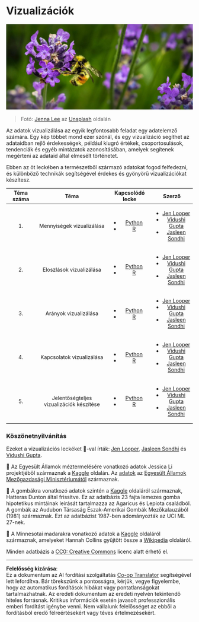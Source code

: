 <!--
CO_OP_TRANSLATOR_METADATA:
{
  "original_hash": "1441550a0d789796b2821e04f7f4cc94",
  "translation_date": "2025-08-26T16:41:01+00:00",
  "source_file": "3-Data-Visualization/README.md",
  "language_code": "hu"
}
-->
# Vizualizációk

![egy méh egy levendulavirágon](../../../translated_images/bee.0aa1d91132b12e3a8994b9ca12816d05ce1642010d9b8be37f8d37365ba845cf.hu.jpg)
> Fotó: <a href="https://unsplash.com/@jenna2980?utm_source=unsplash&utm_medium=referral&utm_content=creditCopyText">Jenna Lee</a> az <a href="https://unsplash.com/s/photos/bees-in-a-meadow?utm_source=unsplash&utm_medium=referral&utm_content=creditCopyText">Unsplash</a> oldalán


Az adatok vizualizálása az egyik legfontosabb feladat egy adatelemző számára. Egy kép többet mond ezer szónál, és egy vizualizáció segíthet az adataidban rejlő érdekességek, például kiugró értékek, csoportosulások, tendenciák és egyéb mintázatok azonosításában, amelyek segítenek megérteni az adataid által elmesélt történetet.

Ebben az öt leckében a természetből származó adatokat fogod felfedezni, és különböző technikák segítségével érdekes és gyönyörű vizualizációkat készítesz.

| Téma száma | Téma | Kapcsolódó lecke | Szerző |
| :-----------: | :--: | :-----------: | :----: |
| 1. | Mennyiségek vizualizálása | <ul> <li> [Python](09-visualization-quantities/README.md)</li>  <li>[R](../../../3-Data-Visualization/R/09-visualization-quantities) </li> </ul>|<ul> <li> [Jen Looper](https://twitter.com/jenlooper)</li><li> [Vidushi Gupta](https://github.com/Vidushi-Gupta)</li> <li>[Jasleen Sondhi](https://github.com/jasleen101010)</li></ul> |
| 2. | Eloszlások vizualizálása | <ul> <li> [Python](10-visualization-distributions/README.md)</li>  <li>[R](../../../3-Data-Visualization/R/10-visualization-distributions) </li> </ul>|<ul> <li> [Jen Looper](https://twitter.com/jenlooper)</li><li> [Vidushi Gupta](https://github.com/Vidushi-Gupta)</li> <li>[Jasleen Sondhi](https://github.com/jasleen101010)</li></ul> |
| 3. | Arányok vizualizálása | <ul> <li> [Python](11-visualization-proportions/README.md)</li>  <li>[R](../../../3-Data-Visualization) </li> </ul>|<ul> <li> [Jen Looper](https://twitter.com/jenlooper)</li><li> [Vidushi Gupta](https://github.com/Vidushi-Gupta)</li> <li>[Jasleen Sondhi](https://github.com/jasleen101010)</li></ul> |
| 4. | Kapcsolatok vizualizálása | <ul> <li> [Python](12-visualization-relationships/README.md)</li>  <li>[R](../../../3-Data-Visualization) </li> </ul>|<ul> <li> [Jen Looper](https://twitter.com/jenlooper)</li><li> [Vidushi Gupta](https://github.com/Vidushi-Gupta)</li> <li>[Jasleen Sondhi](https://github.com/jasleen101010)</li></ul> |
| 5. | Jelentőségteljes vizualizációk készítése | <ul> <li> [Python](13-meaningful-visualizations/README.md)</li>  <li>[R](../../../3-Data-Visualization) </li> </ul>|<ul> <li> [Jen Looper](https://twitter.com/jenlooper)</li><li> [Vidushi Gupta](https://github.com/Vidushi-Gupta)</li> <li>[Jasleen Sondhi](https://github.com/jasleen101010)</li></ul> |

### Köszönetnyilvánítás

Ezeket a vizualizációs leckéket 🌸-val írták: [Jen Looper](https://twitter.com/jenlooper), [Jasleen Sondhi](https://github.com/jasleen101010) és [Vidushi Gupta](https://github.com/Vidushi-Gupta).

🍯 Az Egyesült Államok méztermelésére vonatkozó adatok Jessica Li projektjéből származnak a [Kaggle](https://www.kaggle.com/jessicali9530/honey-production) oldalán. Az [adatok](https://usda.library.cornell.edu/concern/publications/rn301137d) az [Egyesült Államok Mezőgazdasági Minisztériumától](https://www.nass.usda.gov/About_NASS/index.php) származnak.

🍄 A gombákra vonatkozó adatok szintén a [Kaggle](https://www.kaggle.com/hatterasdunton/mushroom-classification-updated-dataset) oldaláról származnak, Hatteras Dunton által frissítve. Ez az adatbázis 23 fajta lemezes gomba hipotetikus mintáinak leírását tartalmazza az Agaricus és Lepiota családból. A gombák az Audubon Társaság Észak-Amerikai Gombák Mezőkalauzából (1981) származnak. Ezt az adatbázist 1987-ben adományozták az UCI ML 27-nek.

🦆 A Minnesotai madarakra vonatkozó adatok a [Kaggle](https://www.kaggle.com/hannahcollins/minnesota-birds) oldaláról származnak, amelyeket Hannah Collins gyűjtött össze a [Wikipedia](https://en.wikipedia.org/wiki/List_of_birds_of_Minnesota) oldaláról.

Minden adatbázis a [CC0: Creative Commons](https://creativecommons.org/publicdomain/zero/1.0/) licenc alatt érhető el.

---

**Felelősség kizárása**:  
Ez a dokumentum az AI fordítási szolgáltatás [Co-op Translator](https://github.com/Azure/co-op-translator) segítségével lett lefordítva. Bár törekszünk a pontosságra, kérjük, vegye figyelembe, hogy az automatikus fordítások hibákat vagy pontatlanságokat tartalmazhatnak. Az eredeti dokumentum az eredeti nyelvén tekintendő hiteles forrásnak. Kritikus információk esetén javasolt professzionális emberi fordítást igénybe venni. Nem vállalunk felelősséget az ebből a fordításból eredő félreértésekért vagy téves értelmezésekért.
